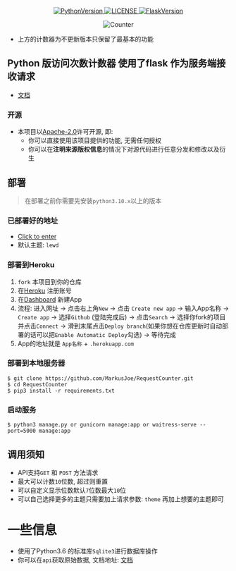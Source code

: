 <p align="center">
    <a href="https://github.com/MarkusJoe/FlaskRequestCounter">
        <img src="https://img.shields.io/badge/Python-3.9.x-blue.svg" alt="PythonVersion">
        <img src="https://img.shields.io/badge/LINCESE-Apache2.0-orange.svg" alt="LICENSE">
        <img src="https://img.shields.io/badge/Falsk-2.0.2-purple" alt="FlaskVersion">
    </a>
</p>

<div align="center">
    <img src="https://requestcounters.herokuapp.com/get?name=MarkusJoe" alt="Counter">
</div>

* 上方的计数器为不更新版本只保留了最基本的功能

## Python 版访问次数计数器 使用了flask 作为服务端接收请求

* [文档](https://request-counter-docs.vercel.app/#/)

### 开源

- 本项目以[Apache-2.0](./LICENSE)许可开源, 即:
    - 你可以直接使用该项目提供的功能, 无需任何授权
    - 你可以在**注明来源版权信息**的情况下对源代码进行任意分发和修改以及衍生

## 部署

> 在部署之前你需要先安装`python3.10.x`以上的版本

### 已部署好的地址

* [Click to enter](https://requestcounter.herokuapp.com/count/MarkusJoe)
* 默认主题: `lewd`

### 部署到Heroku

1. `fork` 本项目到你的仓库
2. 在[Heroku](https://www.heroku.com/) 注册账号
3. 在[Dashboard](https://dashboard.heroku.com/apps) 新建App
4. 流程: 进入网址 -> 点击右上角`New` -> 点击 `Create new app` -> 输入App名称 -> `Create app` -> 选择`Github` (登陆完成后) -> 点击`Search` ->
   选择你fork的项目并点击`Connect` -> 滑到末尾点击`Deploy branch`(如果你想在仓库更新时自动部署的话可以把`Enable Automatic Deploy`勾选) -> 等待完成
5. App的地址就是 `App名称` + `.herokuapp.com`

### 部署到本地服务器

```shell
$ git clone https://github.com/MarkusJoe/RequestCounter.git
$ cd RequestCounter
$ pip3 install -r requirements.txt
```

### 启动服务

```shell
$ python3 manage.py or gunicorn manage:app or waitress-serve --port=5000 manage:app
```

## 调用须知

- API支持`GET` 和 `POST` 方法请求
- 最大可以计数`10`位数, 超过则重置
- 可以自定义显示位数默认`7`位数最大`10`位
- 可以自己选择更多的主题只需要加上请求参数: `theme` 再加上想要的主题即可

# 一些信息

- 使用了Python3.6 的标准库`Sqlite3`进行数据库操作
- 你可以在`api`获取原始数据, 文档地址: [文档](https://markusjoe.github.io/RequestCounter/#/?id=api)

